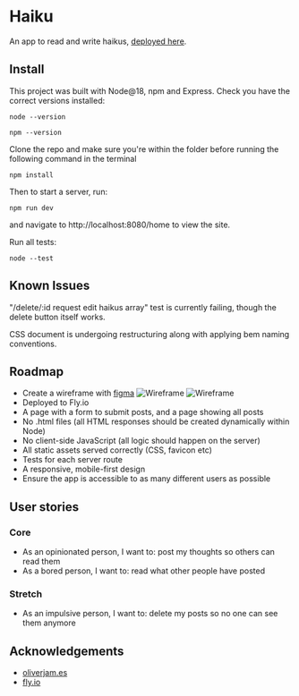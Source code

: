 # Haiku

An app to read and write haikus, [deployed here](https://haiku-blog.fly.dev/).

## Install

This project was built with Node@18, npm and Express. Check you have the correct versions installed:

```
node --version
```
```
npm --version
```
Clone the repo and make sure you're within the folder before running the following command in the terminal
```
npm install
```
Then to start a server, run:
```
npm run dev
```
and navigate to http://localhost:8080/home to view the site.

Run all tests:
```
node --test
```

## Known Issues

"/delete/:id request edit haikus array" test is currently failing, though the delete button itself works.

CSS document is undergoing restructuring along with applying bem naming conventions.

## Roadmap

- Create a wireframe with [figma](https://www.figma.com/file/Kwn6biqOxgsyDgA0GO4s64/Microblogging-Wireframe?type=design&node-id=2-25&t=IFKBGgn8TwYbUgSZ-0)
![Wireframe](/Haiku/img/wireframe1.png)
![Wireframe](/Haiku/img/wireframe2.png)
- Deployed to Fly.io
- A page with a form to submit posts, and a page showing all posts
- No .html files (all HTML responses should be created dynamically within Node)
- No client-side JavaScript (all logic should happen on the server)
- All static assets served correctly (CSS, favicon etc)
- Tests for each server route
- A responsive, mobile-first design
- Ensure the app is accessible to as many different users as possible

## User stories

### Core 
- As an opinionated person, I want to: post my thoughts so others can read them
- As a bored person, I want to: read what other people have posted
### Stretch 
- As an impulsive person, I want to: delete my posts so no one can see them anymore

## Acknowledgements
- [oliverjam.es](https://oliverjam.es/articles/deploying-to-fly)
- [fly.io](https://fly.io/docs/app-guides/continuous-deployment-with-github-actions/)

